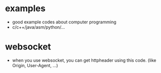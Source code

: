 # examples
- good example codes about computer programming
- c/c++/java/asm/python/...

# websocket
- when you use websocket, you can get httpheader using this code. (like Origin, User-Agent, ...)
